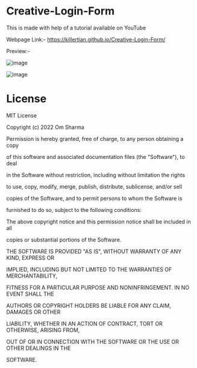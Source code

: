 # Creative-Login-Form

This is made with help of a tutorial available on YouTube 

Webpage Link:- https://killertian.github.io/Creative-Login-Form/

Preview:-

![image](https://user-images.githubusercontent.com/77867638/235501119-5e4f0aed-43d5-4121-9d34-871b3b9c4502.png)

![image](https://user-images.githubusercontent.com/77867638/235501197-e18b187b-2f82-41d5-ba86-aca305865078.png)

# License 

MIT License

Copyright (c) 2022 Om Sharma

Permission is hereby granted, free of charge, to any person obtaining a copy

of this software and associated documentation files (the "Software"), to deal

in the Software without restriction, including without limitation the rights

to use, copy, modify, merge, publish, distribute, sublicense, and/or sell

copies of the Software, and to permit persons to whom the Software is

furnished to do so, subject to the following conditions:

The above copyright notice and this permission notice shall be included in all

copies or substantial portions of the Software.

THE SOFTWARE IS PROVIDED "AS IS", WITHOUT WARRANTY OF ANY KIND, EXPRESS OR

IMPLIED, INCLUDING BUT NOT LIMITED TO THE WARRANTIES OF MERCHANTABILITY,

FITNESS FOR A PARTICULAR PURPOSE AND NONINFRINGEMENT. IN NO EVENT SHALL THE

AUTHORS OR COPYRIGHT HOLDERS BE LIABLE FOR ANY CLAIM, DAMAGES OR OTHER

LIABILITY, WHETHER IN AN ACTION OF CONTRACT, TORT OR OTHERWISE, ARISING FROM,

OUT OF OR IN CONNECTION WITH THE SOFTWARE OR THE USE OR OTHER DEALINGS IN THE

SOFTWARE.

